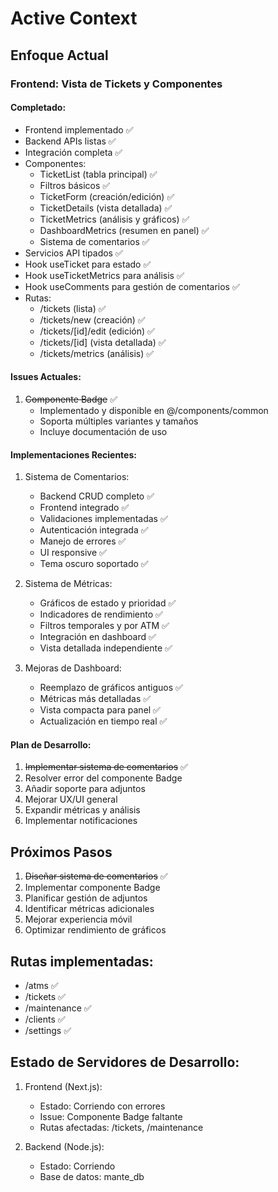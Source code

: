 # Active Context

## Enfoque Actual

### Frontend: Vista de Tickets y Componentes

#### Completado:

- Frontend implementado ✅
- Backend APIs listas ✅
- Integración completa ✅
- Componentes:
  - TicketList (tabla principal) ✅
  - Filtros básicos ✅
  - TicketForm (creación/edición) ✅
  - TicketDetails (vista detallada) ✅
  - TicketMetrics (análisis y gráficos) ✅
  - DashboardMetrics (resumen en panel) ✅
  - Sistema de comentarios ✅
- Servicios API tipados ✅
- Hook useTicket para estado ✅
- Hook useTicketMetrics para análisis ✅
- Hook useComments para gestión de comentarios ✅
- Rutas:
  - /tickets (lista) ✅
  - /tickets/new (creación) ✅
  - /tickets/[id]/edit (edición) ✅
  - /tickets/[id] (vista detallada) ✅
  - /tickets/metrics (análisis) ✅

#### Issues Actuales:

1. ~~Componente Badge~~ ✅
   - Implementado y disponible en @/components/common
   - Soporta múltiples variantes y tamaños
   - Incluye documentación de uso

#### Implementaciones Recientes:

1. Sistema de Comentarios:

   - Backend CRUD completo ✅
   - Frontend integrado ✅
   - Validaciones implementadas ✅
   - Autenticación integrada ✅
   - Manejo de errores ✅
   - UI responsive ✅
   - Tema oscuro soportado ✅

2. Sistema de Métricas:

   - Gráficos de estado y prioridad ✅
   - Indicadores de rendimiento ✅
   - Filtros temporales y por ATM ✅
   - Integración en dashboard ✅
   - Vista detallada independiente ✅

3. Mejoras de Dashboard:
   - Reemplazo de gráficos antiguos ✅
   - Métricas más detalladas ✅
   - Vista compacta para panel ✅
   - Actualización en tiempo real ✅

#### Plan de Desarrollo:

1. ~~Implementar sistema de comentarios~~ ✅
2. Resolver error del componente Badge
3. Añadir soporte para adjuntos
4. Mejorar UX/UI general
5. Expandir métricas y análisis
6. Implementar notificaciones

## Próximos Pasos

1. ~~Diseñar sistema de comentarios~~ ✅
2. Implementar componente Badge
3. Planificar gestión de adjuntos
4. Identificar métricas adicionales
5. Mejorar experiencia móvil
6. Optimizar rendimiento de gráficos

## Rutas implementadas:

- /atms ✅
- /tickets ✅
- /maintenance ✅
- /clients ✅
- /settings ✅

## Estado de Servidores de Desarrollo:

1. Frontend (Next.js):

   - Estado: Corriendo con errores
   - Issue: Componente Badge faltante
   - Rutas afectadas: /tickets, /maintenance

2. Backend (Node.js):
   - Estado: Corriendo
   - Base de datos: mante_db
